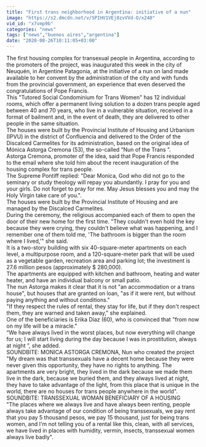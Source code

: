 ```yaml
---
title: "First trans neighborhood in Argentina: initiative of a nun"
image: "https://s2.dmcdn.net/v/SPIHV1VEj8zvVVd-O/x240"
vid_id: "x7vmp9b"
categories: "news"
tags: ["news","buenos aires","argentina"]
date: "2020-08-26T10:11:05+03:00"
---
```

The first housing complex for transexual people in Argentina, according to the promoters of the project, was inaugurated this week in the city of Neuquén, in Argentine Patagonia, at the initiative of a nun on land made available to her convent by the administration of the city and with funds from the provincial government, an experience that even deserved the congratulations of Pope Francis.  <br>This &quot;Tutored Social Condominium for Trans Women&quot; has 12 individual rooms, which offer a permanent living solution to a dozen trans people aged between 40 and 70 years, who live in a vulnerable situation, received in a format of bailment and, in the event of death, they are delivered to other people in the same situation.  <br>The houses were built by the Provincial Institute of Housing and Urbanism (IPVU) in the district of Confluencia and delivered to the Order of the Discalced Carmelites for its administration, based on the original idea of ​​Mónica Astorga Cremona (53), the so-called “Nun of the Trans ”.  <br>Astorga Cremona, promoter of the idea, said that Pope Francis responded to the email where she told him about the recent inauguration of the housing complex for trans people.  <br>The Supreme Pontiff replied: &quot;Dear Monica, God who did not go to the seminary or study theology will repay you abundantly. I pray for you and your girls. Do not forget to pray for me. May Jesus blesses you and may the Holy Virgin take care of you.&quot;.  <br>The houses were built by the Provincial Institute of Housing and are managed by the Discalced Carmelites.  <br>During the ceremony, the religious accompanied each of them to open the door of their new home for the first time. &quot;They couldn't even hold the key because they were crying, they couldn't believe what was happening, and I remember one of them told me, 'The bathroom is bigger than the room where I lived,'&quot; she said.  <br>It is a two-story building with six 40-square-meter apartments on each level, a multipurpose room, and a 120-square-meter park that will be used as a vegetable garden, recreation area and parking lot; the investment is 27.6 million pesos (approximately $ 280,000).  <br>The apartments are equipped with kitchen and bathroom, heating and water heater, and have an individual balcony or small patio.  <br>The nun Astorga makes it clear that it is not &quot;an accommodation or a trans house&quot;, but houses that are granted on loan, &quot;as if it were rent, but without paying anything and without conditions.&quot;  <br>&quot;If they respect the rules of rental, they stay for life, but if they don't respect them, they are warned and taken away,&quot; she explained.  <br>One of the beneficiaries is Erika Díaz (60), who is convinced that &quot;from now on my life will be a miracle.&quot;  <br>“We have always lived in the worst places, but now everything will change for us; I will start living during the day because I was in prostitution, always at night ”, she added.  <br>SOUNDBITE: MONICA ASTORGA CREMONA, Nun who created the project  <br>&quot;My dream was that transsexuals have a decent home because they were never given this opportunity, they have no rights to anything. The apartments are very bright, they lived in the dark because we made them live in the dark, because we buried them, and they always lived at night, they have to take advantage of the light, from this place that is unique in the world, there are no houses for trans people anywhere in the world&quot;.  <br>SOUNDBITE: TRANSSEXUAL WOMAN BENEFICIARY OF A HOUSING  <br>&quot;The places where we always live and have always been renting, people always take advantage of our condition of being transsexuals, we pay rent that you pay 5 thousand pesos, we pay 15 thousand, just for being trans women, and I'm not telling you of a rental like this, clean, with all services, we have lived in places with humidity, vermin, insects, transsexual women always live badly&quot;.
